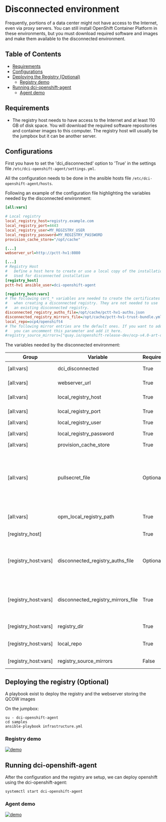 # Disconnected environment

Frequently, portions of a data center might not have access to the Internet,
even via proxy servers. You can still install OpenShift Container Platform in
these environments, but you must download required software and images and make
them available to the disconnected environment.

## Table of Contents

- [Requirements](#requirements)
- [Configurations](#configurations)
- [Deploying the Registry (Optional)](#deploying-the-registry-optional)
  - [Registry demo](#registry-demo)
- [Running dci-openshift-agent](#running-dci-openshift-agent)
  - [Agent demo](#agent-demo)

## Requirements

- The registry host needs to have access to the Internet and at least 110 GB of
  disk space. You will download the required software repositories and
  container images to this computer. The registry host will usually be the
  jumpbox but it can be another server.

## Configurations

First you have to set the 'dci_disconnected' option to 'True' in the settings
file `/etc/dci-openshift-agent/settings.yml`.

All the configuration needs to be done in the ansible hosts file
`/etc/dci-openshift-agent/hosts`.

Following an example of the configuration file highlighting the variables
needed by the disconnected environment:

```INI
[all:vars]

# Local registry
local_registry_host=registry.example.com
local_registry_port=4443
local_registry_user=MY_REGISTRY_USER
local_registry_password=MY_REGISTRY_PASSWORD
provision_cache_store="/opt/cache"

[...]
webserver_url=http://pctt-hv1:8080

[...]
# Registry Host
#   Define a host here to create or use a local copy of the installation registry
#   Used for disconnected installation
[registry_host]
pctt-hv1 ansible_user=dci-openshift-agent

[registry_host:vars]
# The following cert_* variables are needed to create the certificates
#   when creating a disconnected registry. They are not needed to use
#   an existing disconnected registry.
disconnected_registry_auths_file=/opt/cache/pctt-hv1-auths.json
disconnected_registry_mirrors_file=/opt/cache/pctt-hv1-trust-bundle.yml
local_repo=ocp4/openshift4
# The following mirror entries are the default ones. If you want to add more mirror
#   you can uncomment this parameter and add it here.
#registry_source_mirrors=["quay.io/openshift-release-dev/ocp-v4.0-art-dev", "registry.svc.ci.openshift.org/ocp/release", "quay.io/openshift-release-dev/ocp-release"]
```

The variables needed by the disconnected environment:

Group                   | Variable | Required      | Type   | Description
----------------------- | -------- | ------------- | ------ |----------------------------------------------------
[all:vars] | dci_disconnected | True | Boolean | Main variable to specify this is a disconnected environment
[all:vars] | webserver_url | True | String | URL of the webserver hosting the qcow images
[all:vars] | local_registry_host | True | String | FQDN or IP for the registry server acting as a mirror
[all:vars] | local_registry_port | True | String | Listening Port for the registry server
[all:vars] | local_registry_user | True | String | Username for the registry server
[all:vars] | local_registry_password | True | String | Password of the registry user for the registry server
[all:vars] | provision_cache_store | True | String | Folder using for the caching
[all:vars] | pullsecret_file | Optional | String | Path of the file in the jumpbox with the pull secret and registry auths in json format. If not provided the content of disconnected_registry_auths_file and pullsecret variable (pulled from DCI components) will be combined to be used by all disconnected tasks.
[all:vars] | opm_local_registry_path | True | String | Path on the local registry host where the pruned catalog images will be stored
[registry_host]         |          | True          | String | Define a host here to create or use a local registry
[registry_host:vars] | disconnected_registry_auths_file | Optional | String | File that contains extra auth tokens to include in the pull-secret. This file will be generated if it doesn't exist. And only required if pullsecret_file var not provided)
[registry_host:vars] | disconnected_registry_mirrors_file | True | String | File that contains the addition trust bundle and image content sources for the local registry. The contents of this file will be appended to the install-config.yml file
[registry_host:vars] | registry_dir | True | String | Folder where to store the openshift container images
[registry_host:vars] | local_repo | True | String | Specify the name of the repository to create in your registry
[registry_host:vars] | registry_source_mirrors | False | String | List of the mirror entries pointing to the registry_host

## Deploying the registry (Optional)

A playbook exist to deploy the registry and the webserver storing the QCOW
images

On the jumpbox:

```Shell
su - dci-openshift-agent
cd samples
ansible-playbook infrastructure.yml
```

### Registry demo

[![demo](https://asciinema.org/a/vUVI3w23OBqQaM0Ux7IDOlaiq.svg)](https://asciinema.org/a/vUVI3w23OBqQaM0Ux7IDOlaiq?autoplay=1)

## Running dci-openshift-agent

After the configuration and the registry are setup, we can deploy openshift
using the dci-openshift-agent:

```Shell
systemctl start dci-openshift-agent
```

### Agent demo

[![demo](https://asciinema.org/a/zbrwiulDWgtV2ABzJ6pK4Uez3.svg)](https://asciinema.org/a/zbrwiulDWgtV2ABzJ6pK4Uez3?autoplay=1)
